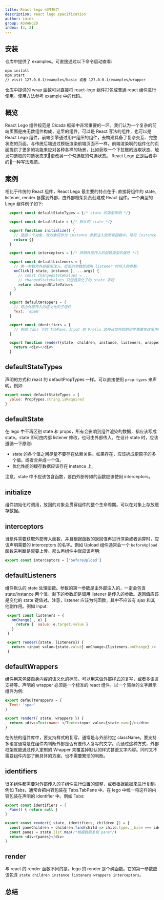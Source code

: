 ```yaml
---
title: React lego 组件规范
description: react lego specification
author: imink
group: ADVANCED
index: [3, 2]
---
```


## 安装

仓库中提供了 examples。可直接通过以下命令启动查看:

```bash
npm install
npm start
// visit 127.0.0.1/examples/basic 或者 127.0.0.1/examples/wrapper
```

仓库中提供的 wrap 函数可以直接将 react-lego 组件打包成普通 react 组件进行使用。使用方法参考 example 中的代码。

## 概览

React Lego 组件规范是 Cicada 框架中非常重要的一环。我们认为一个复杂的前端页面是由无数组件构成，这里的组件，可以是 React 写法的组件，也可以是 React Lego 组件。前端引擎通过用户组织的组件，去构建具备了复杂交互、完整状态的页面。与传统后端通过模板渲染前端页面不一样，前端渲染啊的组件化的页面提供了更多的功能来应对各种各样的场景，比如获取一个下拉框的选取状态、触发勾选框的勾选状态来更改另一个勾选框的勾选状态。 React Lego 正是后者中的一种写法规范。

## 案例

相比于传统的 React 组件，React Lego 最主要的特点在于: 直接将组件的 state, listener, render 暴露到外部，由外部框架负责创建成 React 组件。一个典型的 Lego 组件例子如下:

```javascript
  export const defaultStateTypes = {/* state 的类型声明 */}

  export const defaultState = {/* 默认的 state */}

  export function initialize() {
    // 返回一个对象，改对象将作为 instance 参数注入到所有函数中。可将 instance 作为数据缓存
    return {}
  }

  export const interceptors = [/* 声明外部传入的函数类型的属性 */]

  export const defaultListeners = {
    // 第一参数为外部框架注入。后面的参数即调用 listener 时传入的参数。
    onClick({ state, instance }, ...args) {
      // const changedStateValues = ...
      // changedStateValues 只包含变化了的 state 字段
      return changedStateValues
    }
  }

  export defaultWrappers = {
    // 可由外部传入的语义化的子组件
    Text: 'span'
  }

  export const identifiers = {
    // 例如 Tabs 下的 TabPane。Input 的 Prefix 这种占位符式的组件需要在这里声明
  }

  export function render({state, children, instance, listeners, wrappers, interceptors}) {
    return <div></div>
  }
 ```

## defaultStateTypes

声明的方式和 react 的 defaultPropTypes 一样。可以直接使用 `prop-types` 来声明。例如:

```javascript
export const defaultStateTypes = {
  value: PropTypes.string.isRequired
}
```

## defaultState

在 lego 中不再区别 state 和 props，所有会影响到组件渲染的数据，都应该写成 state。state 即可由内部 listener 修改，也可由外部传入。在设计 state 时，应该遵循一下原则:

 - state 的各个值之间尽量不要存在依赖关系。如果存在，应该拆成更原子的多个值。或者合并成一个值。
 - 优化性能的缓存数据应该存在 instance 上。

注意，state 中不应该包含函数，要由外部传如的函数应该使用 interceptors。

## initialize

组件初始化时调用，放回的对象会贯穿组件的整个生命周期。可以在对象上存放缓存数据。

## interceptors

当组件需要获取外部传入函数，并且根据函数的返回值再进行渲染或者运算时，应该声明需要的 interceptors 的名字。例如 Upload 组件通常会一个 `beforeUpload` 函数来判断是否要上传。那么再组件中就应该声明:

 ```javascript
 export const interceptors = ['beforeUpload']
 ```

## defaultListeners

组件默认的 state 处理函数。参数的第一参数是由外部注入的，一定会包含 state/instance 两个值。剩下的参数即是调用 listener 是传入的参数。返回值应该是变化的 state 键值对。注意，listener 应该为纯函数，其中不应该有 ajax 和其他副作用。例如 Input:

 ```javascript
  export const listeners = {
    onChange(_, e) {
      return {  value: e.target.value }
    }
  }

  export render({state, listeners}) {
    return <input value={state.value} onChange={listeners.onChange} />
  }
 ```

## defaultWrappers

组件用来包装自身内容的语义化的标签。可以用来做外部样式的复写，或者多语言支持等。声明的 wrapper 必须是一个标准的 react 组件。以一个简单的文字展示组件为例:

```javascript
export defaultWrappers = {
  Text: 'span'
}

export render({ state, wrappers }) {
  return <div><Text>name: </Text><input value={state.name}/></div>
}
```

在传统的组件库中，要支持样式的复写，通常是与外部约定 className。要支持多语言通常是在组件内判断外部是否有要传入复写的文字。而通过这种方式，外部框架就能通过传入定制的 Wrapper 来覆盖掉默认的样式甚至文字内容。同时又不需要组件内部了解具体的方案，也不需要繁琐的判断。

## identifiers

很多组件都需要对外部传入的子组件进行位置的调整，或者根据数据来进行复制。例如 Tabs，通常会把内容包装在 Tabs.TabPane 中。在 lego 中统一将这样的内容包装在声明的 identifier 中。例如 Tabs:

```javascript
export const identifiers = {
  Pane() { return null }
}

export const render({ state, identifiers, children }) = {
  const paneChildren = children.find(child => child.type.__base === identifiers.Pane)
  const panes = state.list.map(/*根据数据复制 pane*/)
  return <div>{panes}</div>
}
```

## render

与 react 的 render 函数不同的是，lego 的 render 是个纯函数。它的第一参数应该包含 `state children instance listeners wrappers interceptors`。

## 总结